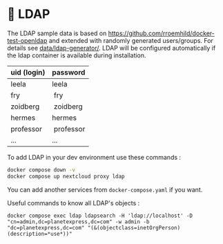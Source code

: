# 👥 LDAP

The LDAP sample data is based on https://github.com/rroemhild/docker-test-openldap and extended with randomly generated users/groups. For details see [data/ldap-generator/](https://github.com/juliushaertl/nextcloud-docker-dev/tree/master/data/ldap-generator). LDAP will be configured automatically if the ldap container is available during installation.


|uid (login) | password |
|---|---|
| leela | leela |
| fry | fry |
| zoidberg | zoidberg |
| hermes | hermes |
| professor | professor |
| ... | ... |


To add LDAP in your dev environment use these commands :

```bash
docker compose down -v
docker compose up nextcloud proxy ldap
```

You can add another services from `docker-compose.yaml` if you want.

Useful commands to know all LDAP's objects :

```
docker compose exec ldap ldapsearch -H 'ldap://localhost' -D "cn=admin,dc=planetexpress,dc=com" -w admin -b "dc=planetexpress,dc=com" "(&(objectclass=inetOrgPerson)(description=*use*))"
```